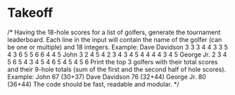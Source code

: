 # Takeoff

/*
Having the 18-hole scores for a list of golfers, generate the tournament leaderboard.
Each line in the input will contain the name of the golfer (can be one or multiple) and 18 integers.
Example:
Dave Davidson 3 3 3 4 4 3 3 5 4 3 6 5 5 6 6 4 4 5
John 3 2 4 5 4 2 3 4 3 4 5 4 4 4 4 3 4 5
George Jr. 2 3 4 5 6 5 4 3 4 5 4 6 5 4 5 4 5 6
Print the top 3 golfers with their total scores and their 9-hole totals (sum of the first and the second half of hole scores).
Example:
John 67 (30+37)
Dave Davidson 76 (32+44)
George Jr. 80 (36+44)
The code should be fast, readable and modular.
 */
